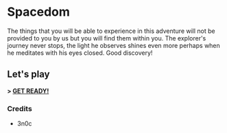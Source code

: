 # Spacedom

The things that you will be able to experience in this adventure will not be provided to you by us but you will find them within you. The explorer's journey never stops, the light he observes shines even more perhaps when he meditates with his eyes closed. Good discovery!

## Let's play

**> [GET READY!](https://metal-springs.000webhostapp.com)**

### Credits

- 3n0c
